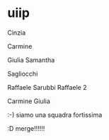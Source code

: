 # uiip
Cinzia







Carmine

Giulia
Samantha

Sagliocchi






Raffaele Sarubbi
Raffaele 2

Carmine
Giulia





















:-) siamo una squadra fortissima





















































































































































































































































































































































































:D merge!!!!!!



